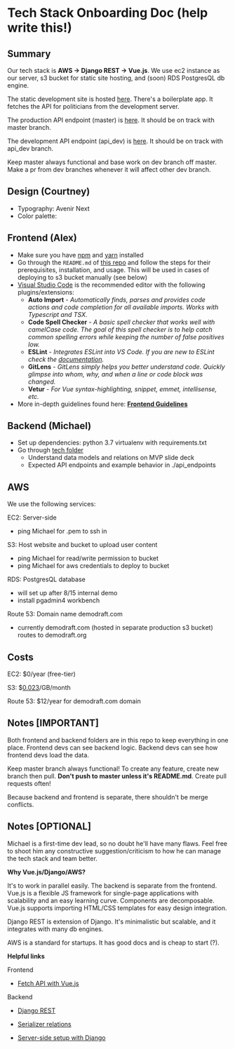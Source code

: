 # Tech Stack Onboarding Doc (help write this!)

## Summary

Our tech stack is **AWS -> Django REST -> Vue.js**. We use ec2 instance as our server, s3 bucket for static site hosting, and (soon) RDS PostgresQL db engine.

The static development site is hosted [here](http://humanityforward.s3-website-us-east-1.amazonaws.com). There's a boilerplate app. It fetches the API for politicians from the development server.

The production API endpoint (master) is [here](http://www.ec2-18-144-155-31.us-west-1.compute.amazonaws.com). It should be on track with master branch.

The development API endpoint (api_dev) is [here](http://ec2-54-183-146-26.us-west-1.compute.amazonaws.com). It should be on track with api_dev branch.

Keep master always functional and base work on dev branch off master. Make a pr from dev branches whenever it will affect other dev branch.

## Design (Courtney)

- Typography: Avenir Next
- Color palette: 

## Frontend (Alex)

- Make sure you have [npm](https://docs.npmjs.com/downloading-and-installing-node-js-and-npm) and [yarn](https://classic.yarnpkg.com/en/docs/getting-started) installed
- Go through the `README.md` of [this repo](https://github.com/multiplegeorges/vue-cli-plugin-s3-deploy) and follow the steps for their prerequisites, installation, and usage. This will be used in cases of deploying to s3 bucket manually (see below)
- [Visual Studio Code](https://code.visualstudio.com/) is the recommended editor with the following plugins/extensions:
  - **Auto Import** - *Automatically finds, parses and provides code actions and code completion for all available imports. Works with Typescript and TSX.*
  - **Code Spell Checker** - *A basic spell checker that works well with camelCase code. The goal of this spell checker is to help catch common spelling errors while keeping the number of false positives low.*
  - **ESLint** - *Integrates ESLint into VS Code. If you are new to ESLint check the [documentation](https://eslint.org/).*
  - **GitLens** - *GitLens simply helps you better understand code. Quickly glimpse into whom, why, and when a line or code block was changed.*
  - **Vetur** - *For Vue syntax-highlighting, snippet, emmet, intellisense, etc.*
- More in-depth guidelines found here: **[Frontend Guidelines](https://docs.google.com/document/d/13D1f3rSPvM5YMqcQUdHwvcPw0sA0Hqfs_N4EYA5cMPs/edit?usp=sharing)**

## Backend (Michael)

- Set up dependencies: python 3.7 virtualenv with requirements.txt
- Go through [tech folder](https://drive.google.com/drive/u/1/folders/1mzIpEBgastJnrVOOt-JvNQSlSmSnBuAp)
  - Understand data models and relations on MVP slide deck
  - Expected API endpoints and example behavior in ./api_endpoints

## AWS

We use the following services:

EC2: Server-side

- ping Michael for .pem to ssh in

S3: Host website and bucket to upload user content

- ping Michael for read/write permission to bucket
- ping Michael for aws credentials to deploy to bucket

RDS: PostgresQL database

- will set up after 8/15 internal demo
- install pgadmin4 workbench

Route 53: Domain name demodraft.com

- currently demodraft.com (hosted in separate production s3 bucket) routes to demodraft.org

## Costs

EC2: \$0/year (free-tier)

S3: \$[0.023](https://aws.amazon.com/s3/pricing/)/GB/month

Route 53: \$12/year for demodraft.com domain

## Notes \[IMPORTANT\]

Both frontend and backend folders are in this repo to keep everything in one place. Frontend devs can see backend logic. Backend devs can see how frontend devs load the data.

Keep master branch always functional! To create any feature, create new branch then pull. **Don't push to master unless it's README.md**. Create pull requests often!

Because backend and frontend is separate, there shouldn't be merge conflicts.

## Notes \[OPTIONAL\]

Michael is a first-time dev lead, so no doubt he'll have many flaws. Feel free to shoot him any constructive suggestion/criticism to how he can manage the tech stack and team better.

**Why Vue.js/Django/AWS?**

It's to work in parallel easily. The backend is separate from the frontend. Vue.js is a flexible JS framework for single-page applications with scalability and an easy learning curve. Components are decomposable. Vue.js supports importing HTML/CSS templates for easy design integration.

Django REST is extension of Django. It's minimalistic but scalable, and it integrates with many db engines.

AWS is a standard for startups. It has good docs and is cheap to start (?).

**Helpful links**

Frontend

- [Fetch API with Vue.js](https://rapidapi.com/blog/how-to-use-an-api-with-vue-js/)

Backend

- [Django REST](https://www.django-rest-framework.org/tutorial/quickstart/)

- [Serializer relations](https://www.django-rest-framework.org/api-guide/relations/)

- [Server-side setup with Django](https://www.youtube.com/watch?v=u0oEIqQV_-E)

